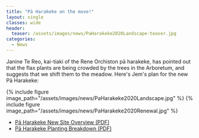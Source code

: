 ```yaml
---
title: "Pā Harakeke on the move!"
layout: single
classes: wide
header:
  teaser: /assets/images/news/PaHarakeke2020Landscape-teaser.jpg
categories:
  - News
---
```


Janine Te Reo, kai-tiaki of the Rene Orchiston pā harakeke, has pointed out that the flax plants are being crowded by the trees in the Arboretum, and suggests that we shift them to the meadow.  Here's Jem's plan for the new Pā Harakeke:

{% include figure image_path="/assets/images/news/PaHarakeke2020Landscape.jpg" %}
{% include figure image_path="/assets/images/news/PaHarakeke2020Renewal.jpg" %}

- [Pā Harakeke New Site Overview (PDF)](/assets/documents/PaHarakeke2020Landscape.pdf)
- [Pā Harakeke Planting Breakdown (PDF)](/assets/documents/PaHarakeke2020Renewal.pdf)

